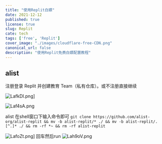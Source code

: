 ```yaml
---
title: "使用Replit白嫖"
date: 2021-12-12
published: true
license: true
slug: Replit
cate: tech
tags: ['free', 'Replit']
cover_image: "./images/cloudflare-free-CDN.png"
canonical_url: false
description: "使用Replit免费白嫖配置教程"
---
```

## alist

注册登录 Replit 并创建教育 Team（私有仓库）。或不注册直接继续

![LafkDI.png](https://s1.ax1x.com/2022/04/18/LafkDI.png)]

![Laf4sA.png](https://s1.ax1x.com/2022/04/18/Laf4sA.png)

alist 在shell窗口下输入命令即可
`git clone https://github.com/alist-org/alist-replit && mv -b alist-replit/* ./ && mv -b alist-replit/.[^.]* ./ && rm -rf *~ && rm -rf alist-replit`

![LafoZt.png](https://s1.ax1x.com/2022/04/18/LafoZt.png)]
回车然后run ![Lah9oV.png](https://s1.ax1x.com/2022/04/18/Lah9oV.png)

